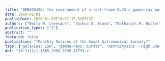 ```yaml
---
title: "GRB090426: the environment of a rest-frame 0.35-s gamma-ray burst at a redshift of 2.609"
date: 2010-01-01
publishDate: 2020-01-09T19:57:15.535519Z
authors: ["Emily M. Levesque", "Joshua S. Bloom", "Nathaniel R. Butler", "Daniel A. Perley", "S. Bradley Cenko", "J. Xavier Prochaska", "Lisa J. Kewley", "Andrew Bunker", "Hsiao-Wen Chen", "Ryan Chornock", "Alexei V. Filippenko", "Karl Glazebrook", "Sebastian Lopez", "Joseph Masiero", "Maryam Modjaz", "Adam Morgan", "Dovi Poznanski"]
publication_types: ["2"]
abstract: ""
featured: false
publication: "*Monthly Notices of the Royal Astronomical Society*"
tags: ["galaxies: ISM", "gamma-rays: bursts", "Astrophysics - High Energy Astrophysical Phenomena"]
doi: "10.1111/j.1365-2966.2009.15733.x"
---
```


